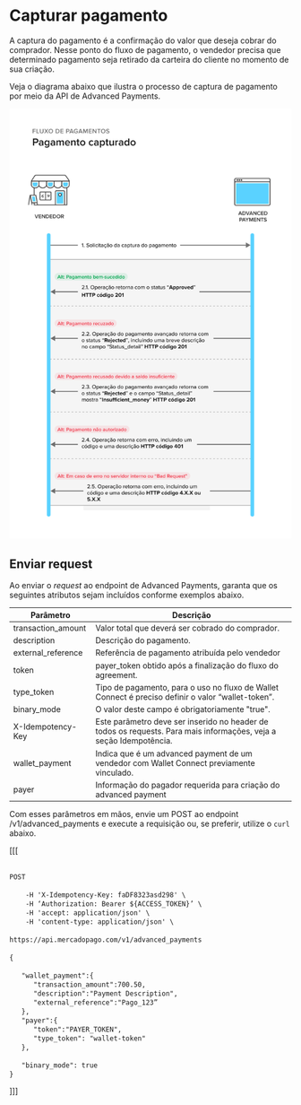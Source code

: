 # Capturar pagamento

A captura do pagamento é a confirmação do valor que deseja cobrar do comprador. Nesse ponto do fluxo de pagamento, o vendedor precisa que determinado pagamento seja retirado da carteira do cliente no momento de sua criação.

Veja o diagrama abaixo que ilustra o processo de captura de pagamento por meio da API de Advanced Payments.

![Capture-payment-flow](/images/wallet-connect/captured-payment.pt.png)

## Enviar request

Ao enviar o _request_ ao endpoint de Advanced Payments, garanta que os seguintes atributos sejam incluídos conforme exemplos abaixo.

| Parâmetro  | Descrição  |
| --- | --- |
| transaction_amount  | Valor total que deverá ser cobrado do comprador.  |
| description  | Descrição do pagamento.  |
| external_reference  | Referência de pagamento atribuída pelo vendedor  |
| token  | payer_token obtido após a finalização do fluxo do agreement.  |
| type_token  | Tipo de pagamento, para o uso no fluxo de Wallet Connect é preciso definir o valor “wallet-token”.  |
| binary_mode  | O valor deste campo é obrigatoriamente "true".  |
| X-Idempotency-Key  | Este parâmetro deve ser inserido no header de todos os requests. Para mais informações, veja a seção Idempotência.  |
| wallet_payment  | Indica que é um advanced payment de um vendedor com Wallet Connect previamente vinculado.  |
| payer  | Informação do pagador requerida para criação do advanced payment  |

Com esses parâmetros em mãos, envie um POST ao endpoint /v1/advanced_payments e execute a requisição ou, se preferir, utilize o `curl` abaixo.

[[[
```curl

POST

    -H 'X-Idempotency-Key: faDF8323asd298' \
    -H ‘Authorization: Bearer ${ACCESS_TOKEN}’ \
    -H 'accept: application/json' \
    -H 'content-type: application/json' \

https://api.mercadopago.com/v1/advanced_payments

{

   "wallet_payment":{
      "transaction_amount":700.50,
      "description":"Payment Description",
      "external_reference":"Pago_123”     
   },
   "payer":{
      "token":"PAYER_TOKEN",
      "type_token": "wallet-token"
   },

   "binary_mode": true
}

```
]]]
